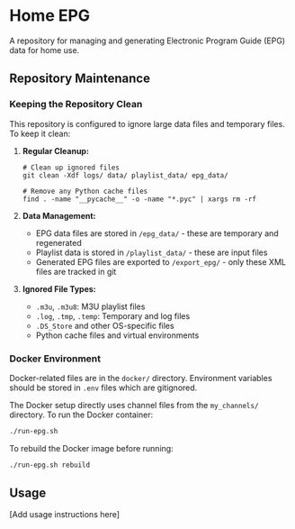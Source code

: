 # Home EPG

A repository for managing and generating Electronic Program Guide (EPG) data for home use.

## Repository Maintenance

### Keeping the Repository Clean

This repository is configured to ignore large data files and temporary files. To keep it clean:

1. **Regular Cleanup:**
   ```
   # Clean up ignored files
   git clean -Xdf logs/ data/ playlist_data/ epg_data/
   
   # Remove any Python cache files
   find . -name "__pycache__" -o -name "*.pyc" | xargs rm -rf
   ```

2. **Data Management:**
   - EPG data files are stored in `/epg_data/` - these are temporary and regenerated
   - Playlist data is stored in `/playlist_data/` - these are input files
   - Generated EPG files are exported to `/export_epg/` - only these XML files are tracked in git

3. **Ignored File Types:**
   - `.m3u`, `.m3u8`: M3U playlist files
   - `.log`, `.tmp`, `.temp`: Temporary and log files
   - `.DS_Store` and other OS-specific files
   - Python cache files and virtual environments

### Docker Environment

Docker-related files are in the `docker/` directory. Environment variables should be stored in `.env` files which are gitignored.

The Docker setup directly uses channel files from the `my_channels/` directory. To run the Docker container:

```bash
./run-epg.sh
```

To rebuild the Docker image before running:

```bash
./run-epg.sh rebuild
```

## Usage

[Add usage instructions here] 